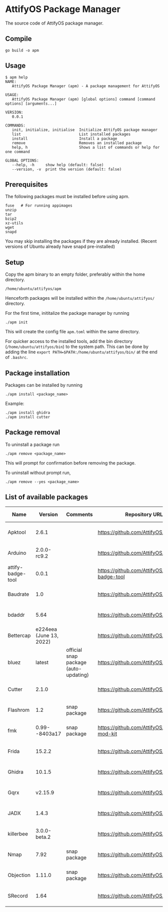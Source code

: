 # AttifyOS Package Manager

The source code of AttifyOS package manager.

## Compile

```
go build -o apm
```

## Usage

```
$ apm help
NAME:
   AttifyOS Package Manager (apm) - A package management for AttifyOS

USAGE:
   AttifyOS Package Manager (apm) [global options] command [command options] [arguments...]

VERSION:
   0.0.1

COMMANDS:
   init, initialize, initialise  Initialize AttifyOS package manager
   list                          List installed packages
   install                       Install a package
   remove                        Removes an installed package
   help, h                       Shows a list of commands or help for one command

GLOBAL OPTIONS:
   --help, -h     show help (default: false)
   --version, -v  print the version (default: false)
```

## Prerequisites

The following packages must be installed before using apm.

```
fuse   # For running appimages
unzip
tar
bzip2
xz-utils
wget
snapd
```

You may skip installing the packages if they are already installed.
(Recent versions of Ubuntu already have snapd pre-installed)

## Setup

Copy the apm binary to an empty folder, preferably within the home directory.

```
/home/ubuntu/attifyos/apm
```

Henceforth packages will be installed within the `/home/ubuntu/attifyos/` directory.

For the first time, inititalize the package manager by running

```
./apm init
```

This will create the config file `apm.toml` within the same directory.

For quicker access to the installed tools, add the bin directory (`/home/ubuntu/attifyos/bin`) to the system path. This can be done by adding the line `export PATH=$PATH:/home/ubuntu/attifyos/bin/` at the end of `.bashrc`.

## Package installation 

Packages can be installed by running
```
./apm install <package_name>
```

Example:
```
./apm install ghidra
./apm install cutter
```

## Package removal

To uninstall a package run
```
./apm remove <package_name>
```

This will prompt for confirmation before removing the package.

To uninstall without prompt run,
```
./apm remove --yes <package_name>
```

## List of available packages

| Name              | Version                 | Comments                              | Repository URL                                | Build date   |
|-------------------|-------------------------|---------------------------------------|-----------------------------------------------|--------------|
| Apktool           | 2.6.1                   |                                       | https://github.com/AttifyOS/apktool           | Aug 8, 2022  |
| Arduino           | 2.0.0-rc9.2             |                                       | https://github.com/AttifyOS/ArduinoIDE        | Aug 12, 2022 |
| attify-badge-tool | 0.0.1                   |                                       | https://github.com/AttifyOS/attify-badge-tool | Aug 16, 2022 |
| Baudrate          | 1.0                     |                                       | https://github.com/AttifyOS/baudrate          | Aug 17, 2022 |
| bdaddr            | 5.64                    |                                       | https://github.com/AttifyOS/bdaddr            | Aug 17, 2022 |
| Bettercap         | e224eea (June 13, 2022) |                                       | https://github.com/AttifyOS/bettercap         | Aug 8, 2022  |
| bluez             | latest                  | official snap package (auto-updating) | https://github.com/AttifyOS/bluez             | Aug 17, 2022 |
| Cutter            | 2.1.0                   |                                       | https://github.com/AttifyOS/cutter            | Aug 5, 2022  |
| Flashrom          | 1.2                     | snap package                          | https://github.com/AttifyOS/flashrom          | Aug 12, 2022 |
| fmk               | 0.99--8403a17           | snap package                          | https://github.com/AttifyOS/firmware-mod-kit  | Aug 18, 2022 |
| Frida             | 15.2.2                  |                                       | https://github.com/AttifyOS/frida             | Aug 8, 2022  |
| Ghidra            | 10.1.5                  |                                       | https://github.com/AttifyOS/ghidra            | Aug 5, 2022  |
| Gqrx              | v2.15.9                 |                                       | https://github.com/AttifyOS/gqrx              | Aug 16, 2022 |
| JADX              | 1.4.3                   |                                       | https://github.com/AttifyOS/jadx              | Aug 5, 2022  |
| killerbee         | 3.0.0-beta.2            |                                       | https://github.com/AttifyOS/killerbee         | Aug 13, 2022 |
| Nmap              | 7.92                    | snap package                          | https://github.com/AttifyOS/nmap              | Aug 11, 2022 |
| Objection         | 1.11.0                  | snap package                          | https://github.com/AttifyOS/objection         | Aug 10, 2022 |
| SRecord           | 1.64                    |                                       | https://github.com/AttifyOS/SRecord           | Aug 13, 2022 |